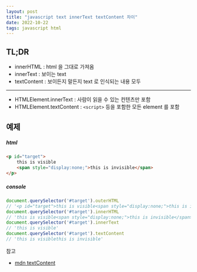 ```yaml
---
layout: post
title: "javascript text innerText textContent 차이"
date: 2022-10-22
tags: javascript html
---
```


## TL;DR
* innerHTML : html 을 그대로 가져옴
* innerText : 보이는 text
* textContent : 보이든지 말든지 text 로 인식되는 내용 모두
--- 
* HTMLElement.innerText : 사람이 읽을 수 있는 컨텐츠만 포함
* HTMLElement.textContent : `<script>` 등을 포함한 모든 element 를 포함

## 예제

##### html
``` html
<p id="target">
    this is visible
    <span style="display:none;">this is invisible</span>
</p>
```

##### console
``` javascript
document.querySelector('#target').outerHTML
// '<p id="target">this is visible<span style="display:none;">this is invisible</span></p>'
document.querySelector('#target').innerHTML
// 'this is visible<span style="display:none;">this is invisible</span>'
document.querySelector('#target').innerText
// 'this is visible'
document.querySelector('#target').textContent
// 'this is visiblethis is invisible'
```


참고
* [mdn textContent](https://developer.mozilla.org/en-US/docs/Web/API/Node/textContent)